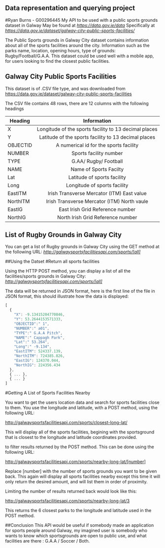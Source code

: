 ## Data representation and querying project
#Ryan Burns - G00296445
My API to be used with a public sports grounds dataset in Galway
May be found at *https://data.gov.ie/data* 
Specifically at *https://data.gov.ie/dataset/galway-city-public-sports-facilities/*

The Public Sports grounds in Galway City dataset contains information about all of the sports facilities around the city.
Information such as the parks name, location, opening hours, type of grounds: Rugby/Football/G.A.A.
This dataset could be used well with a mobile app, for users looking to find the closest public facilities.

## Galway City Public Sports Facilities

This dataset is of .CSV file type, and was downloaded from  https://data.gov.ie/dataset/galway-city-public-sports-facilities

The CSV file contains 48 rows, there are 12 columns with the following headings


| Heading       | Information          |
| ------------- |:-------------:| 
| X      | Longitude of the sports facility to 13 decimal places     | 
| Y      | Latitude of the sports facility to 13 decimal places      | 
| OBJECTID    | A numerical id for the sports facility       |   
| NUMBER      | Sports facility number      |
| TYPE      | G.AA/ Rugby/ Football     | 
| NAME      | Name of Sports Facilty      | 
| Lat     | Latitude of sports facility     | 
| Long      | Longitude of sports facility      | 
| EastITM     |Irish Transverse Mercator (ITM) East value      |
| NorthITM      | Irish Transverse Mercator (ITM) North vaule      |
| EastIG      | East Irish Grid Reference number      | 
| NorthIG     | North Irish Grid Reference number     |

## List of Rugby Grounds in Galway City
You can get a list of Rugby grounds in Galway City using the GET method at the following URL:
*http://galwaysportsfacilitiesapi.com/sports/[all]*

##Using the Datset
#Return all sports facilities

Using the HTTP POST method, you can display a list of all the facilities/sports grounds in Galway City:
*http://galwaysportsfacilitiesapi.com/sports/[all]*

The data will be returned in JSON format,  here is the first line of the file in JSON format, this should illustrate how the data is displayed:

```javascript
[
  {
    "X": -9.13415204770846,
    "Y": 53.2644153571333,
    "OBJECTID":" 1",
    "NUMBER":" a01",
    "TYPE":" G.A.A Pitch",
    "NAME":" Cappagh Park",
    "Lat":" 53.264",
    "Long":" -9.134",
    "EastITM": 524337.139,
    "NorthITM": 724385.826,
    "EastIG": 124370.044,
    "NorthIG": 224356.434
  },
  { ... },
  { ... }
]
```

#Getting A List of Sports Facilities Nearby

You want to get the users location data and search for sports facilities close to them. You use the longitude and latitude, with a POST method, using the following URL:

http://galwaysportsfacilitiesapi.com/sports/closest-long-lat/

This will display all of the sports facilities, begining with the sportsground that is closest to the longitude and latitude coordinates provided.

to filter results returned by the POST method. This can be done using the following URL:

http://galwaysportsfacilitiesapi.com/sports/nearby-long-lat/[number]

Replace [number] with the number of sports grounds you want to be given back. This again will display all sports facilities nearby except this time it will only return the desired amount, and will list them in order of proximity.

Limiting the number of results returned back would look like this:

http://galwaysportsfacilitiesapi.com/sports/nearby-long-lat/3

This returns the 6 closest parks to the longitude and latitude used in the POST method.

##Conclusion
This API would be useful if somebody made an application for sports people around Galway, my imagined user is somebody who wants to know which sportsgrounds are open to public use, and what facilities are there : G.A.A / Soccer / Both.


